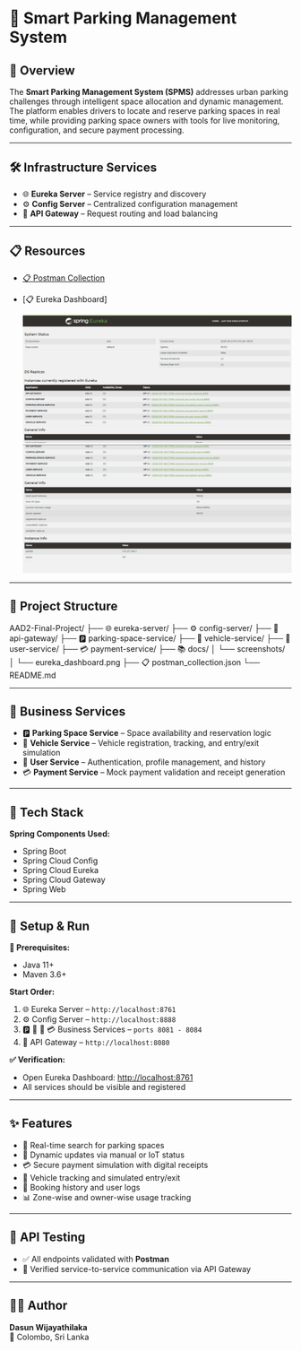 # 🚗 Smart Parking Management System

## 🎯 Overview

The **Smart Parking Management System (SPMS)** addresses urban parking challenges through intelligent space allocation and dynamic management. The platform enables drivers to locate and reserve parking spaces in real time, while providing parking space owners with tools for live monitoring, configuration, and secure payment processing.

---

## 🛠️ Infrastructure Services

- 🌐 **Eureka Server** – Service registry and discovery  
- ⚙️ **Config Server** – Centralized configuration management  
- 🚪 **API Gateway** – Request routing and load balancing

---

## 📋 Resources

- [📋 Postman Collection](./postman_collection.json)

- [📋 Eureka Dashboard]
  
  ![Eureka Dashboard](./docs/screenshots/eureka_dashboard1.png)
  ![Eureka Dashboard](./docs/screenshots/eureka_dashboard2.png)

---

## 📁 Project Structure

AAD2-Final-Project/
├── 🌐 eureka-server/
├── ⚙️ config-server/
├── 🚪 api-gateway/
├── 🅿️ parking-space-service/
├── 🚙 vehicle-service/
├── 👤 user-service/
├── 💳 payment-service/
├── 📚 docs/
│ └── screenshots/
│ └── eureka_dashboard.png
├── 📋 postman_collection.json
└── README.md

---

## 💼 Business Services

- 🅿️ **Parking Space Service** – Space availability and reservation logic  
- 🚙 **Vehicle Service** – Vehicle registration, tracking, and entry/exit simulation  
- 👤 **User Service** – Authentication, profile management, and history  
- 💳 **Payment Service** – Mock payment validation and receipt generation

---

## 🧰 Tech Stack

**Spring Components Used:**
- Spring Boot
- Spring Cloud Config
- Spring Cloud Eureka
- Spring Cloud Gateway
- Spring Web

---

## 🚀 Setup & Run

**🔧 Prerequisites:**
- Java 11+
- Maven 3.6+

**Start Order:**
1. 🌐 Eureka Server – `http://localhost:8761`
2. ⚙️ Config Server – `http://localhost:8888`
3. 🅿️ 🚙 👤 💳 Business Services – `ports 8081 - 8084`
4. 🚪 API Gateway – `http://localhost:8080`

**✅ Verification:**
- Open Eureka Dashboard: [http://localhost:8761](http://localhost:8761)
- All services should be visible and registered

---

## ✨ Features

- 🔎 Real-time search for parking spaces
- 📡 Dynamic updates via manual or IoT status
- 💳 Secure payment simulation with digital receipts
- 🚗 Vehicle tracking and simulated entry/exit
- 📜 Booking history and user logs
- 📊 Zone-wise and owner-wise usage tracking

---

## 🧪 API Testing

- ✅ All endpoints validated with **Postman**
- 🔁 Verified service-to-service communication via API Gateway

---

## 👨‍💻 Author

**Dasun Wijayathilaka**  
📍 Colombo, Sri Lanka  
